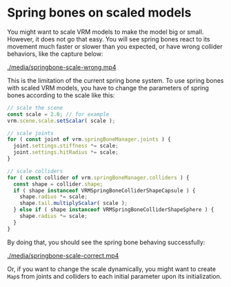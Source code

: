 # Spring bones on scaled models

You might want to scale VRM models to make the model big or small.
However, it does not go that easy.
You will see spring bones react to its movement much faster or slower than you expected, or have wrong collider behaviors, like the capture below:

[./media/springbone-scale-wrong.mp4](https://user-images.githubusercontent.com/7824814/209608054-6febec25-8ea2-464b-a8d7-2d42a9ff25ab.mp4)

This is the limitation of the current spring bone system.
To use spring bones with scaled VRM models, you have to change the parameters of spring bones according to the scale like this:

```js
// scale the scene
const scale = 2.0; // for example
vrm.scene.scale.setScalar( scale );

// scale joints
for ( const joint of vrm.springBoneManager.joints ) {
  joint.settings.stiffness *= scale;
  joint.settings.hitRadius *= scale;
}

// scale colliders
for ( const collider of vrm.springBoneManager.colliders ) {
  const shape = collider.shape;
  if ( shape instanceof VRMSpringBoneColliderShapeCapsule ) {
    shape.radius *= scale;
    shape.tail.multiplyScalar( scale );
  } else if ( shape instanceof VRMSpringBoneColliderShapeSphere ) {
    shape.radius *= scale;
  }
}
```

By doing that, you should see the spring bone behaving successfully:

[./media/springbone-scale-correct.mp4](https://user-images.githubusercontent.com/7824814/209608133-f02bb157-bc59-4c8e-8e1f-c4af076db6fc.mp4)

Or, if you want to change the scale dynamically, you might want to create `Map`s from joints and colliders to each initial parameter upon its initialization.
